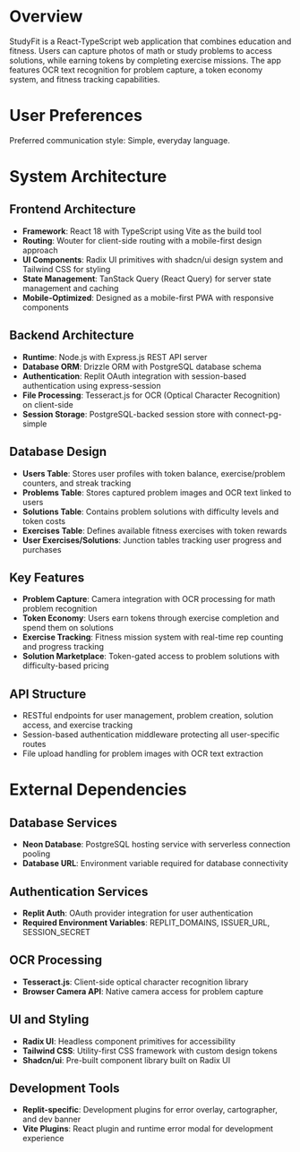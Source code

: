# Overview

StudyFit is a React-TypeScript web application that combines education and fitness. Users can capture photos of math or study problems to access solutions, while earning tokens by completing exercise missions. The app features OCR text recognition for problem capture, a token economy system, and fitness tracking capabilities.

# User Preferences

Preferred communication style: Simple, everyday language.

# System Architecture

## Frontend Architecture
- **Framework**: React 18 with TypeScript using Vite as the build tool
- **Routing**: Wouter for client-side routing with a mobile-first design approach
- **UI Components**: Radix UI primitives with shadcn/ui design system and Tailwind CSS for styling
- **State Management**: TanStack Query (React Query) for server state management and caching
- **Mobile-Optimized**: Designed as a mobile-first PWA with responsive components

## Backend Architecture
- **Runtime**: Node.js with Express.js REST API server
- **Database ORM**: Drizzle ORM with PostgreSQL database schema
- **Authentication**: Replit OAuth integration with session-based authentication using express-session
- **File Processing**: Tesseract.js for OCR (Optical Character Recognition) on client-side
- **Session Storage**: PostgreSQL-backed session store with connect-pg-simple

## Database Design
- **Users Table**: Stores user profiles with token balance, exercise/problem counters, and streak tracking
- **Problems Table**: Stores captured problem images and OCR text linked to users
- **Solutions Table**: Contains problem solutions with difficulty levels and token costs
- **Exercises Table**: Defines available fitness exercises with token rewards
- **User Exercises/Solutions**: Junction tables tracking user progress and purchases

## Key Features
- **Problem Capture**: Camera integration with OCR processing for math problem recognition
- **Token Economy**: Users earn tokens through exercise completion and spend them on solutions
- **Exercise Tracking**: Fitness mission system with real-time rep counting and progress tracking
- **Solution Marketplace**: Token-gated access to problem solutions with difficulty-based pricing

## API Structure
- RESTful endpoints for user management, problem creation, solution access, and exercise tracking
- Session-based authentication middleware protecting all user-specific routes
- File upload handling for problem images with OCR text extraction

# External Dependencies

## Database Services
- **Neon Database**: PostgreSQL hosting service with serverless connection pooling
- **Database URL**: Environment variable required for database connectivity

## Authentication Services
- **Replit Auth**: OAuth provider integration for user authentication
- **Required Environment Variables**: REPLIT_DOMAINS, ISSUER_URL, SESSION_SECRET

## OCR Processing
- **Tesseract.js**: Client-side optical character recognition library
- **Browser Camera API**: Native camera access for problem capture

## UI and Styling
- **Radix UI**: Headless component primitives for accessibility
- **Tailwind CSS**: Utility-first CSS framework with custom design tokens
- **Shadcn/ui**: Pre-built component library built on Radix UI

## Development Tools
- **Replit-specific**: Development plugins for error overlay, cartographer, and dev banner
- **Vite Plugins**: React plugin and runtime error modal for development experience